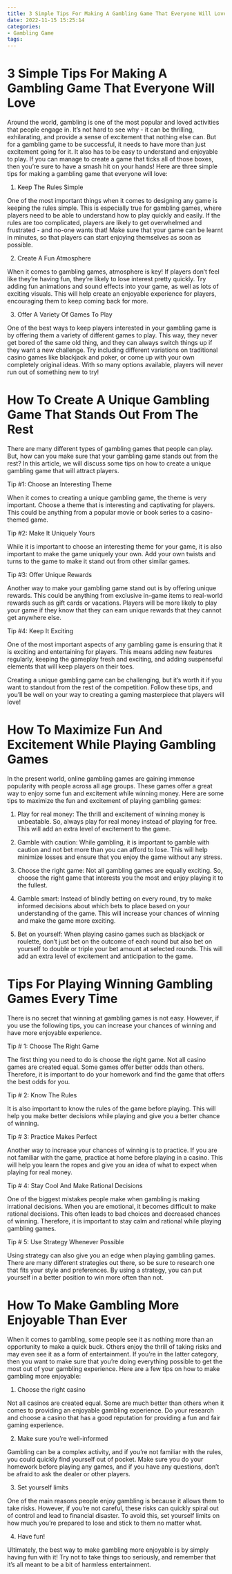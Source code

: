 ```yaml
---
title: 3 Simple Tips For Making A Gambling Game That Everyone Will Love
date: 2022-11-15 15:25:14
categories:
- Gambling Game
tags:
---
```



#  3 Simple Tips For Making A Gambling Game That Everyone Will Love

Around the world, gambling is one of the most popular and loved activities that people engage in. It’s not hard to see why - it can be thrilling, exhilarating, and provide a sense of excitement that nothing else can. But for a gambling game to be successful, it needs to have more than just excitement going for it. It also has to be easy to understand and enjoyable to play. If you can manage to create a game that ticks all of those boxes, then you’re sure to have a smash hit on your hands! Here are three simple tips for making a gambling game that everyone will love:

1. Keep The Rules Simple

One of the most important things when it comes to designing any game is keeping the rules simple. This is especially true for gambling games, where players need to be able to understand how to play quickly and easily. If the rules are too complicated, players are likely to get overwhelmed and frustrated - and no-one wants that! Make sure that your game can be learnt in minutes, so that players can start enjoying themselves as soon as possible.

2. Create A Fun Atmosphere

When it comes to gambling games, atmosphere is key! If players don’t feel like they’re having fun, they’re likely to lose interest pretty quickly. Try adding fun animations and sound effects into your game, as well as lots of exciting visuals. This will help create an enjoyable experience for players, encouraging them to keep coming back for more.

3. Offer A Variety Of Games To Play

One of the best ways to keep players interested in your gambling game is by offering them a variety of different games to play. This way, they never get bored of the same old thing, and they can always switch things up if they want a new challenge. Try including different variations on traditional casino games like blackjack and poker, or come up with your own completely original ideas. With so many options available, players will never run out of something new to try!

#  How To Create A Unique Gambling Game That Stands Out From The Rest

There are many different types of gambling games that people can play. But, how can you make sure that your gambling game stands out from the rest? In this article, we will discuss some tips on how to create a unique gambling game that will attract players.

Tip #1: Choose an Interesting Theme

When it comes to creating a unique gambling game, the theme is very important. Choose a theme that is interesting and captivating for players. This could be anything from a popular movie or book series to a casino-themed game.

Tip #2: Make It Uniquely Yours

While it is important to choose an interesting theme for your game, it is also important to make the game uniquely your own. Add your own twists and turns to the game to make it stand out from other similar games.

Tip #3: Offer Unique Rewards

Another way to make your gambling game stand out is by offering unique rewards. This could be anything from exclusive in-game items to real-world rewards such as gift cards or vacations. Players will be more likely to play your game if they know that they can earn unique rewards that they cannot get anywhere else.

Tip #4: Keep It Exciting

One of the most important aspects of any gambling game is ensuring that it is exciting and entertaining for players. This means adding new features regularly, keeping the gameplay fresh and exciting, and adding suspenseful elements that will keep players on their toes.

Creating a unique gambling game can be challenging, but it’s worth it if you want to standout from the rest of the competition. Follow these tips, and you’ll be well on your way to creating a gaming masterpiece that players will love!

#  How To Maximize Fun And Excitement While Playing Gambling Games

In the present world, online gambling games are gaining immense popularity with people across all age groups. These games offer a great way to enjoy some fun and excitement while winning money. Here are some tips to maximize the fun and excitement of playing gambling games:

1. Play for real money: The thrill and excitement of winning money is unbeatable. So, always play for real money instead of playing for free. This will add an extra level of excitement to the game.

2. Gamble with caution: While gambling, it is important to gamble with caution and not bet more than you can afford to lose. This will help minimize losses and ensure that you enjoy the game without any stress.

3. Choose the right game: Not all gambling games are equally exciting. So, choose the right game that interests you the most and enjoy playing it to the fullest.

4. Gamble smart: Instead of blindly betting on every round, try to make informed decisions about which bets to place based on your understanding of the game. This will increase your chances of winning and make the game more exciting.

5. Bet on yourself: When playing casino games such as blackjack or roulette, don’t just bet on the outcome of each round but also bet on yourself to double or triple your bet amount at selected rounds. This will add an extra level of excitement and anticipation to the game.

#  Tips For Playing Winning Gambling Games Every Time

There is no secret that winning at gambling games is not easy. However, if you use the following tips, you can increase your chances of winning and have more enjoyable experience.

Tip # 1: Choose The Right Game

The first thing you need to do is choose the right game. Not all casino games are created equal. Some games offer better odds than others. Therefore, it is important to do your homework and find the game that offers the best odds for you.

Tip # 2: Know The Rules

It is also important to know the rules of the game before playing. This will help you make better decisions while playing and give you a better chance of winning.

Tip # 3: Practice Makes Perfect

Another way to increase your chances of winning is to practice. If you are not familiar with the game, practice at home before playing in a casino. This will help you learn the ropes and give you an idea of what to expect when playing for real money.

Tip # 4: Stay Cool And Make Rational Decisions

One of the biggest mistakes people make when gambling is making irrational decisions. When you are emotional, it becomes difficult to make rational decisions. This often leads to bad choices and decreased chances of winning. Therefore, it is important to stay calm and rational while playing gambling games.

Tip # 5: Use Strategy Whenever Possible

Using strategy can also give you an edge when playing gambling games. There are many different strategies out there, so be sure to research one that fits your style and preferences. By using a strategy, you can put yourself in a better position to win more often than not.

#  How To Make Gambling More Enjoyable Than Ever

When it comes to gambling, some people see it as nothing more than an opportunity to make a quick buck. Others enjoy the thrill of taking risks and may even see it as a form of entertainment. If you’re in the latter category, then you want to make sure that you’re doing everything possible to get the most out of your gambling experience. Here are a few tips on how to make gambling more enjoyable:

1. Choose the right casino

Not all casinos are created equal. Some are much better than others when it comes to providing an enjoyable gambling experience. Do your research and choose a casino that has a good reputation for providing a fun and fair gaming experience.

2. Make sure you’re well-informed

Gambling can be a complex activity, and if you’re not familiar with the rules, you could quickly find yourself out of pocket. Make sure you do your homework before playing any games, and if you have any questions, don’t be afraid to ask the dealer or other players.

3. Set yourself limits

One of the main reasons people enjoy gambling is because it allows them to take risks. However, if you’re not careful, these risks can quickly spiral out of control and lead to financial disaster. To avoid this, set yourself limits on how much you’re prepared to lose and stick to them no matter what.

4. Have fun!

Ultimately, the best way to make gambling more enjoyable is by simply having fun with it! Try not to take things too seriously, and remember that it’s all meant to be a bit of harmless entertainment.